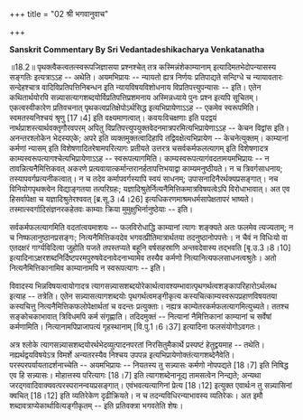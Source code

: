 +++
title = "02 श्री भगवानुवाच"

+++




**Sanskrit Commentary By Sri Vedantadeshikacharya Venkatanatha**

  
  
॥18.2॥ पृथक्त्वैकत्वतत्स्वरूपजिज्ञासया प्रश्नश्चेत् तत्र
कस्मिन्नंशेकाम्यानाम् इत्यादिमतभेदोपन्यासस्य सङ्गतिः इत्यत्राऽऽह --
अथेति। अयमभिप्रायः -- न्यायतो ह्यत्र निर्णयः प्रतिपाद्यते सन्दिग्धे च
न्यायावतारः सन्देहश्चात्र वादिविप्रतिपत्तिनिबन्धन इति न्यायविषयविशोधनाय
विप्रतिपत्त्युपन्यासः -- इति। एतेन कथितार्थयोरपि
सन्न्यासत्यागशब्दयोर्विप्रतिपत्तिप्रशमनाय अस्मिन्नध्याये पुनः प्रश्न
इत्यपि सूचितम्। एकत्वस्वीकारेण प्रतिवचनात् पृथकत्वप्रतिक्षेपोऽर्थसिद्ध
इत्यभिप्रायेणाऽऽह -- एकमेव स्वरूपमिति। स्वमतस्यनिश्चयं श्रृणु \[17।4\]
इति वक्ष्यमाणत्वात्। कवयःविचक्षणाः इति पदद्वयं
नार्थप्राशस्त्यार्थवक्तृगौरवपरम् अपितु
विप्रतिपत्त्युपयुक्तवेदनमात्रपरमित्यभिप्रायेणाऽऽह -- केचन विद्वांस इति।
अनन्तरश्लोकेन भेदस्यएके; अपरे इति व्यक्तमुक्तत्वादिहापि
तद्विवक्षेत्यभिप्रायेण -- केचनेत्युक्तम्। काम्यानां कर्मणां न्यासम् इति
विशेषणादितरेषामपरित्यागः प्रतीयते उत्तरत्र चसर्वकर्मफलत्यागम् इति
विशेषणादत्र काम्यस्वरूपत्यागश्चेत्यभिप्रायेणाऽऽह -- स्वरूपत्यागमिति।
काम्यस्वरूपत्यागंवदतामयमभिप्रायः -- न तावन्नित्यनैमित्तिकवत् अकरणे
प्रत्यवायात्कर्मान्तरानर्हतापत्तिभयाद्वा काम्यमनुष्ठीयते। न च
त्रिवर्गसाधनाय; तस्यापवर्गप्रत्यनीकत्वात्। न च तदेव कर्मापवर्गस्यापि
स्वयं साधनम्; उपासनादिनैरर्थक्यप्रसङ्गात्। नच विनियोगपृथक्त्वेन
विद्याङ्गतया तत्परिग्रहः; यज्ञादिश्रुतेर्नित्यनैमित्तिकमात्रविषयत्वेऽपि
विरोधाभावात्। अत एव हिसर्वापेक्षा च यज्ञादिश्रुतेरश्ववत्
\[ब्र.सू.3।4।26\] इत्यधिकरणमाश्रमधर्मसापेक्षतापरं भाष्यते।
तस्मात्स्वर्गादिसंज्ञनरकहेतवः काम्याः क्रिया मुमुक्षुभिर्नानुष्ठेयाः --
इति।  
  
सर्वकर्मफलत्यागमिति वदतांत्वयमाशयः -- फलविरोधाद्धि काम्यानां त्यागः
शङ्क्यते अतः फलमेव त्यज्यताम्; न च निष्फलानुष्ठानप्रसङ्गः;
नित्यनैमित्तिकवदेव भगवत्प्रीतिमात्रार्थतया तदनुष्ठानोपपत्तेः। न चैवं न
विधिःयो वा एतदक्षरं गार्ग्यविदित्वा जुहोति यजते तपस्तप्यते बहूनि
वर्षसहस्राणि अन्तवदेवास्य तद्भवति \[बृ.उ.3।8।10\]
इत्यादिनाऽक्षरशब्दनिर्दिष्टपरमपुरुषवेदनावेदनाभ्यामेव तस्यैव कर्मणो
नित्यानित्यफलसाधनत्वश्रुतेः। अतो नित्यनैमित्तिकानामिव काम्यानामपि न
स्वरूपत्यागः -- इति।  
  
विवादस्य भिन्नविषयत्वायोगादत्र
त्यागसन्न्यासशब्दयोरेकार्थत्वावश्यम्भावात्पृथगर्थत्वशङ्कापरिहारोऽर्थलब्ध
इत्याह -- तत्रेति। एतेन सन्न्यासत्यागशब्दयोः पृथगर्थत्वमङ्गीकृत्य
कस्यचित्काम्यस्वरूपप्रहाणविषयतया कस्यचित्तु
नित्यनैमित्तिकफलोपेक्षार्थतां च वदन्तः प्रत्युक्ताः। नह्यत्र
काम्येतरकर्मफलत्यागमित्युच्यते। ततश्च सङ्कोचकाभावात् त्रिविधमपि कर्म
संगृह्णाति। तदिदमुक्तं -- नित्यानां नैमित्तिकानां काम्यानां च सर्वेषां
कर्मणामिति। नित्यानामपिप्राजापत्यं गृहस्थानाम् \[वि.पु.1।6।37\]
इत्यादिना फलसंयोगोऽवगतः।  
  
अत्र श्लोके त्यागसन्न्यासशब्दयोरर्थभेदव्युत्पादनपरतां निरसितुमैकार्थे
प्रस्पष्टं हेतुद्वयमाह -- तथेति। नह्यर्थद्वयविषयेऽत्र विमर्शे
अन्यतरस्यैव निश्चय उपपन्न
इत्यभिप्रायेणोक्तंत्यागशब्देनैवेति। परस्परपर्यायतादर्शनाच्चेति --
अयमभिप्रायः -- नियतस्य तु सन्न्यासः कर्मणो नोपपद्यते \[18।7\] इति
निषिद्ध एव हि सन्न्यासः। मोहात्तस्य परित्यागः \[18।7\] इति
त्यागशब्देनानूद्य तामसत्वेन निन्द्यते; अन्यथा
जरद्गवादिवाक्यवत्परस्परानन्वयप्रसङ्गात्। एवंभवत्यत्यागिनां प्रेत्य
\[18।12\] इत्युक्त एवार्थःन तु सन्न्यासिनां क्वचित् \[18।12\] इति
व्यतिरेकेण दृढीक्रियते। न च तदन्यविधिरन्याभावस्य व्यतिरेकः। अत इमौ
शब्दावत्राप्येकार्थावित्यङ्गीकृतम् -- इति प्रतिवक्त्रा भगवतेति शेषः।  


